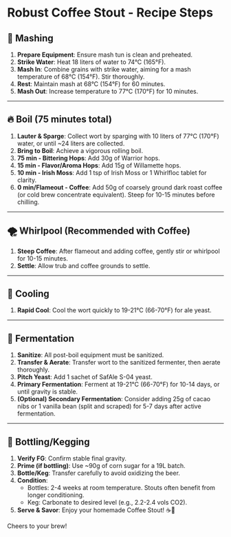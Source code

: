 
# Robust Coffee Stout - Recipe Steps

## 🌾 Mashing
1.  **Prepare Equipment**: Ensure mash tun is clean and preheated.
2.  **Strike Water**: Heat 18 liters of water to 74°C (165°F).
3.  **Mash In**: Combine grains with strike water, aiming for a mash temperature of 68°C (154°F). Stir thoroughly.
4.  **Rest**: Maintain mash at 68°C (154°F) for 60 minutes.
5.  **Mash Out**: Increase temperature to 77°C (170°F) for 10 minutes.

---

## 🔥 Boil (75 minutes total)
1.  **Lauter & Sparge**: Collect wort by sparging with 10 liters of 77°C (170°F) water, or until ~24 liters are collected.
2.  **Bring to Boil**: Achieve a vigorous rolling boil.
3.  **75 min - Bittering Hops**: Add 30g of Warrior hops.
4.  **15 min - Flavor/Aroma Hops**: Add 15g of Willamette hops.
5.  **10 min - Irish Moss**: Add 1 tsp of Irish Moss or 1 Whirlfloc tablet for clarity.
6.  **0 min/Flameout - Coffee**: Add 50g of coarsely ground dark roast coffee (or cold brew concentrate equivalent). Steep for 10-15 minutes before chilling.

---

## 🌪️ Whirlpool (Recommended with Coffee)
1.  **Steep Coffee**: After flameout and adding coffee, gently stir or whirlpool for 10-15 minutes.
2.  **Settle**: Allow trub and coffee grounds to settle.

---

## 🥶 Cooling
1.  **Rapid Cool**: Cool the wort quickly to 19-21°C (66-70°F) for ale yeast.

---

## 🧪 Fermentation
1.  **Sanitize**: All post-boil equipment must be sanitized.
2.  **Transfer & Aerate**: Transfer wort to the sanitized fermenter, then aerate thoroughly.
3.  **Pitch Yeast**: Add 1 sachet of SafAle S-04 yeast.
4.  **Primary Fermentation**: Ferment at 19-21°C (66-70°F) for 10-14 days, or until gravity is stable.
5.  **(Optional) Secondary Fermentation**: Consider adding 25g of cacao nibs or 1 vanilla bean (split and scraped) for 5-7 days after active fermentation.

---

## 🍾 Bottling/Kegging
1.  **Verify FG**: Confirm stable final gravity.
2.  **Prime (if bottling)**: Use ~90g of corn sugar for a 19L batch.
3.  **Bottle/Keg**: Transfer carefully to avoid oxidizing the beer.
4.  **Condition**:
    *   Bottles: 2-4 weeks at room temperature. Stouts often benefit from longer conditioning.
    *   Keg: Carbonate to desired level (e.g., 2.2-2.4 vols CO2).
5.  **Serve & Savor**: Enjoy your homemade Coffee Stout! ☕🍺

Cheers to your brew!
